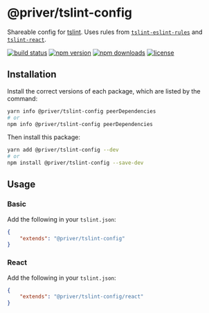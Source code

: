 # @priver/tslint-config

Shareable config for [tslint]. Uses rules from [`tslint-eslint-rules`] and [`tslint-react`].

[![build status](https://img.shields.io/travis/priver/tslint-config/master.svg?style=flat-square)](https://travis-ci.org/priver/tslint-config)
[![npm version](https://img.shields.io/npm/v/@priver/tslint-config.svg?style=flat-square)](https://www.npmjs.com/package/@priver/tslint-config)
[![npm downloads](https://img.shields.io/npm/dm/@priver/tslint-config.svg?style=flat-square)](https://www.npmjs.com/package/@priver/tslint-config)
[![license](https://img.shields.io/github/license/priver/tslint-config.svg?style=flat-square)](https://github.com/priver/tslint-config/blob/master/LICENSE.txt)

## Installation

Install the correct versions of each package, which are listed by the command:

```bash
yarn info @priver/tslint-config peerDependencies
# or
npm info @priver/tslint-config peerDependencies
```

Then install this package:

```bash
yarn add @priver/tslint-config --dev
# or
npm install @priver/tslint-config --save-dev
```

## Usage

### Basic

Add the following in your `tslint.json`:

```json
{
    "extends": "@priver/tslint-config"
}
```

### React

Add the following in your `tslint.json`:

```json
{
    "extends": "@priver/tslint-config/react"
}
```

[tslint]: https://palantir.github.io/tslint/
[`tslint-eslint-rules`]: https://github.com/buzinas/tslint-eslint-rules
[`tslint-react`]: https://github.com/palantir/tslint-react
